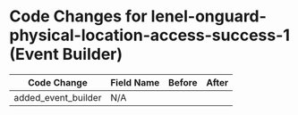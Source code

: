 # Code Changes for lenel-onguard-physical-location-access-success-1 (Event Builder)

| Code Change | Field Name | Before | After |
|-------------|------------|--------|-------|
| added_event_builder | N/A |  |  |